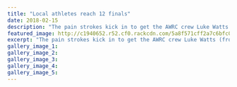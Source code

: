 ```yaml
---
title: "Local athletes reach 12 finals"
date: 2018-02-15
description: "The pain strokes kick in to get the AWRC crew Luke Watts (front), Nathan Luff, Guy Thomson & Levi Carroll into the men's senior coxless four final..."
featured_image: http://c1940652.r52.cf0.rackcdn.com/5a8f571cff2a7c6bfc000237/WattsLuffThomsonCarroll-Karapiro-Chron15-feb2018.jpg
excerpt: "The pain strokes kick in to get the AWRC crew Luke Watts (front), Nathan Luff, Guy Thomson and Levi Carroll into the men's senior coxless four final at the nationals at Karapiro."
gallery_image_1: 
gallery_image_2: 
gallery_image_3: 
gallery_image_4: 
gallery_image_5: 
---
```

